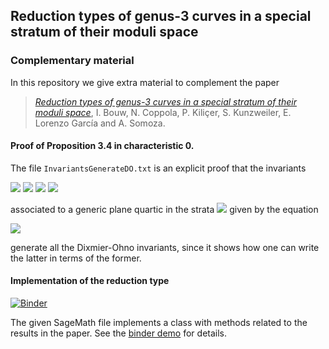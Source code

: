 ## Reduction types of genus-3 curves in a special stratum of their moduli space
### Complementary material

In this repository we give extra material to complement the paper
> [_Reduction types of genus-3 curves in a special stratum of their moduli space_](https://arxiv.org/abs/2003.07633), I. Bouw, N. Coppola, P. Kiliçer, S. Kunzweiler,
E. Lorenzo García and A. Somoza.

#### Proof of Proposition 3.4 in characteristic 0.
The file `InvariantsGenerateDO.txt` is an explicit proof that the invariants

<img src="https://render.githubusercontent.com/render/math?math=I_3 = ABC">

<img src="https://render.githubusercontent.com/render/math?math=I_3'= A(a^2-4BC) %2B B(b^2-4AC) %2B C(c^2-4AB)">

<img src="https://render.githubusercontent.com/render/math?math=I_3''= -4ABC %2B Aa^2 %2B Bb^2 %2B Cc^2 - abc">

<img src="https://render.githubusercontent.com/render/math?math=I_6 = (a^2-4BC)(b^2-4AC)(c^2-4AB)">

associated to a generic plane quartic in the strata <img src="https://render.githubusercontent.com/render/math?math=M_{3,V_4}"> given by the equation

<img src="https://render.githubusercontent.com/render/math?math=Ax^4 %2B By^4 %2B Cz^4 %2B ay^2z^2 %2B bx^2z^2 %2B cx^2y^2 = 0">

generate all the Dixmier-Ohno invariants, since it shows how one can write the latter in terms of the former.


#### Implementation of the reduction type
[![Binder](https://mybinder.org/badge_logo.svg)](https://mybinder.org/v2/gh/NirvanaC93/Invariants-Special-Strata-Genus-3-Curves/master?filepath=.%2FExample.ipynb)

The given SageMath file implements a class with methods related to the results in the paper. See the [binder demo](https://mybinder.org/v2/gh/NirvanaC93/Invariants-Special-Strata-Genus-3-Curves/master?filepath=.%2FExample.ipynb) for details.
